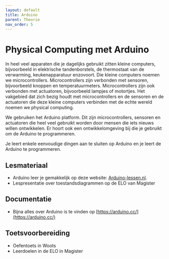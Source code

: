 ```yaml
---
layout: default
title: Arduino
parent: Theorie
nav_order: 5
---
```


# Physical Computing met Arduino

In heel veel apparaten die je dagelijks gebruikt zitten kleine computers, bijvoorbeeld in elektrische tandenborstels, de thermostaat van de verwarming, keukenapparatuur enzovoort. Die kleine computers noemen we microcontrollers. Microcontrollers zijn verbonden met sensoren, bijvoorbeeld knoppen en temperatuurmeters. Microcontrollers zijn ook verbonden met actuatoren, bijvoorbeeld lampjes of motortjes. Het vakgebied dat zich bezig houdt met microcontrollers en de sensoren en de actuatoren die deze kleine computers verbinden met de echte wereld noemen we physical computing.

We gebruiken het Arduino platform. Dit zijn microcontrollers, sensoren en actuatoren die heel veel gebruikt worden door mensen die iets nieuws willen ontwikkelen. Er hoort ook een ontwikkelomgeving bij die je gebruikt om de Arduino te programmeren.

Je leert enkele eenvoudige dingen aan te sluiten op Arduino en je leert de Arduino te programmeren.

## Lesmateriaal

* Arduino leer je gemakkelijk op deze website: [Arduino-lessen.nl](http://arduino-lessen.nl).
* Lespresentatie over toestandsdiagrammen op de ELO van Magister

## Documentatie

* Bijna alles over Arduino is te vinden op [https://arduino.cc/](https://arduino.cc/)

## Toetsvoorbereiding

* Oefentoets in Woots
* Leerdoelen in de ELO in Magister

